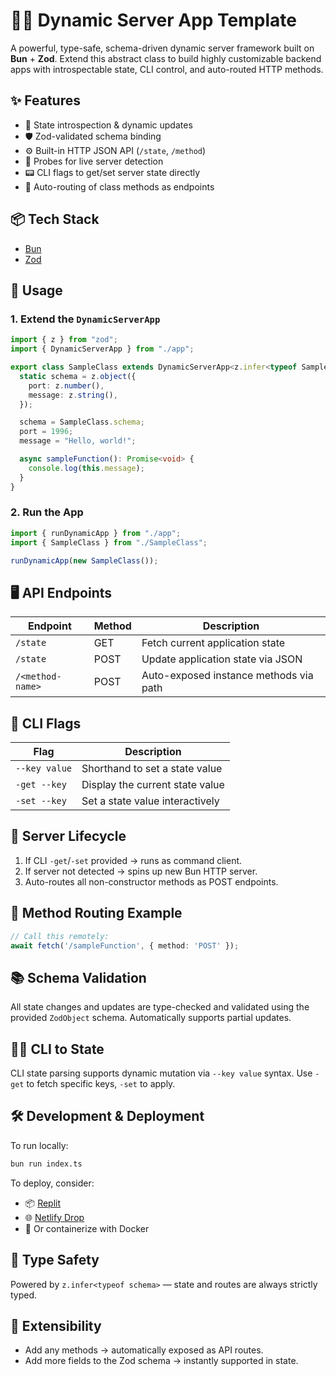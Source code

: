 # 🧙‍♂️ Dynamic Server App Template

A powerful, type-safe, schema-driven dynamic server framework built on **Bun** + **Zod**. Extend this abstract class to build highly customizable backend apps with introspectable state, CLI control, and auto-routed HTTP methods.

## ✨ Features

- 🧠 State introspection & dynamic updates
- 🛡️ Zod-validated schema binding
- ⚙️ Built-in HTTP JSON API (`/state`, `/method`)
- 🧪 Probes for live server detection
- 📟 CLI flags to get/set server state directly
- 🧬 Auto-routing of class methods as endpoints

## 📦 Tech Stack

- [Bun](https://bun.sh)
- [Zod](https://zod.dev)

## 🔧 Usage

### 1. Extend the `DynamicServerApp`

```ts
import { z } from "zod";
import { DynamicServerApp } from "./app";

export class SampleClass extends DynamicServerApp<z.infer<typeof SampleClass.schema>> {
  static schema = z.object({
    port: z.number(),
    message: z.string(),
  });

  schema = SampleClass.schema;
  port = 1996;
  message = "Hello, world!";

  async sampleFunction(): Promise<void> {
    console.log(this.message);
  }
}
````

### 2. Run the App

```ts
import { runDynamicApp } from "./app";
import { SampleClass } from "./SampleClass";

runDynamicApp(new SampleClass());
```

## 🖥️ API Endpoints

| Endpoint         | Method | Description                            |
| ---------------- | ------ | -------------------------------------- |
| `/state`         | GET    | Fetch current application state        |
| `/state`         | POST   | Update application state via JSON      |
| `/<method-name>` | POST   | Auto-exposed instance methods via path |

## 🧪 CLI Flags

| Flag          | Description                     |
| ------------- | ------------------------------- |
| `--key value` | Shorthand to set a state value  |
| `-get --key`  | Display the current state value |
| `-set --key`  | Set a state value interactively |

## 🚀 Server Lifecycle

1. If CLI `-get`/`-set` provided → runs as command client.
2. If server not detected → spins up new Bun HTTP server.
3. Auto-routes all non-constructor methods as POST endpoints.

## 🧠 Method Routing Example

```ts
// Call this remotely:
await fetch('/sampleFunction', { method: 'POST' });
```

## 📚 Schema Validation

All state changes and updates are type-checked and validated using the provided `ZodObject` schema. Automatically supports partial updates.

## 🧙‍♂️ CLI to State

CLI state parsing supports dynamic mutation via `--key value` syntax. Use `-get` to fetch specific keys, `-set` to apply.

## 🛠️ Development & Deployment

To run locally:

```bash
bun run index.ts
```

To deploy, consider:

* 📦 [Replit](https://replit.com/)
* 🌐 [Netlify Drop](https://app.netlify.com/drop)
* 🧳 Or containerize with Docker

## 🔐 Type Safety

Powered by `z.infer<typeof schema>` — state and routes are always strictly typed.

## 🧩 Extensibility

* Add any methods → automatically exposed as API routes.
* Add more fields to the Zod schema → instantly supported in state.
